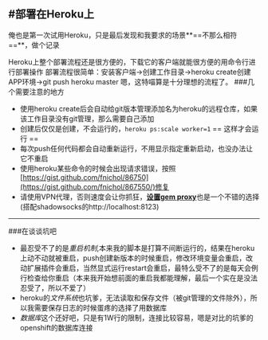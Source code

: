 #部署在Heroku上
---
俺也是第一次试用Heroku，只是最后发现和我要求的场景**==不那么相符==**，做个记录

Heroku上整个部署流程还是很方便的，下载它的客户端就能很方便的用命令行进行部署操作
部署流程很简单：安装客户端→创建工作目录→heroku create创建APP环境→git push heroku master
嗯，这特喵算是十分理想的流程了。
###几个需要注意的地方
+ 使用heroku create后会自动给git版本管理添加名为heroku的远程仓库，如果该工作目录没有git管理，那么需要自己添加
+ 创建后仅仅是创建，不会运行的，`heroku ps:scale worker=1` == 这样才会运行 ==
+ 每次push任何代码都会自动重新运行，不用显示指定重新启动，也没办法让它不重启
+ 使用heroku某些命令的时候会出现请求错误，按照[https://gist.github.com/fnichol/86750](https://gist.github.com/fnichol/867550/)修复
+ 请使用VPN代理，否则速度会让你抓狂，[**设置gem proxy**](http://stackoverflow.com/questions/3877055/how-to-use-bundler-behind-a-proxy)也是一个不错的选择(搭配shadowsocks的http://localhost:8123)

---
###在谈谈坑吧
+ 最忍受不了的是*重启机制*,本来我的脚本是打算不间断运行的，结果在heroku上动不动就被重启，push创建新版本的时候重启，修改环境变量会重启，改动扩展插件会重启，当然显式运行restart会重启，最特么受不了的是每天会例行检查给你重启（本来我开始想前面的重启我都能理解，最后一个实在是没法忍受了，所以不爱了）
+ heroku的*文件系统*也坑爹，无法读取和保存文件（被git管理的文件除外），所以我需要保存日志的时候蛋疼的选择了用数据库
+ *数据库*这个还好吧，只是有1W行的限制，连接比较容易，嗯是对比的坑爹的openshift的数据库连接